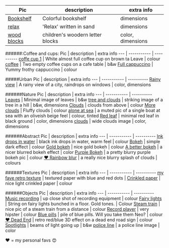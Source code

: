Pic | description | extra info
--- | ----------- | ----------
[Bookshelf](http://cdn.morguefile.com/imageData/public/files/s/Seemann/09/h/14111743435qkl6.jpg) | Colorful bookshelf | dimensions 
[relax](http://cdn.morguefile.com/imageData/public/files/m/MGDboston/09/h/1410205990b3rgj.jpg) | 'Relax' written in sand | dimensions 
[wood blocks](http://cdn.morguefile.com/imageData/public/files/f/FabienneBlanc/02/h/139207063280xry.jpg) | children's woodern letter blocks | color, dimensions 



######:Coffee and cups:
Pic | description | extra info
--- | ----------- | ----------
[coffe cup 1](http://cdn.morguefile.com/imageData/public/files/c/carygrant/01/h/13582692662cu4z.jpg) | White almost full coffee cup on brown ta Leave | colour
[coffee](http://cdn.morguefile.com/imageData/public/files/s/SQUAIO/11/h/1385559680s16ev.jpg) | Two empty coffee cups on a cafe table | b&w
[Full cappuccino](http://cdn.morguefile.com/imageData/public/files/j/JEOMYEOL/03/h/1364513334u0o7n.jpg) | Yummy frothy cappuccino | colour



#####Urban
Pic | description | extra info
--- | ----------- | ----------
[Rainy view](http://cdn.morguefile.com/imageData/public/files/w/wouldbetraveller/08/h/1407459202vr93j.jpg) | A rainy view of a city, raindrops on windows | color, dimensions 



######Nature
Pic | description | extra info
--- | ----------- | ----------
[Leaves](http://cdn.morguefile.com/imageData/public/files/m/Melodi2/02/h/13930908693avkc.jpg) | Minimal image of leaves | b&w
[tree and clouds](http://cdn.morguefile.com/imageData/public/files/h/hotblack/06/h/1370899248u3b6p.jpg) | striking image of a tree in a hill | b&w, dimensions 
[Clouds](http://cdn.morguefile.com/imageData/public/files/k/KB1/03/h/1364659400urjj9.jpg) | clouds from above | colour 
[More clouds](http://cdn.morguefile.com/imageData/public/files/k/Karpati%20Gabor/10/h/1381655361pvkjd.jpg) | Fluffy clouds | colour 
[alone at sea](http://cdn.morguefile.com/imageData/public/files/j/jemolesky/03/h/1394230327b0kou.jpg) | a muted pic of a single boat at sea with an oliveish beige feel | colour, tinted 
[Red leaf](http://cdn.morguefile.com/imageData/public/files/w/wunee/02/h/1392956694jaka7.jpg) | minimal red leaf in black ground | color, dimensions
[clouds](http://cdn.morguefile.com/imageData/public/files/g/GaborfromHungary/08/h/1408886282s74rx.jpg) | wide clouds image | color, dimensions



######Abstract 
Pic | description | extra info
--- | ----------- | ----------
[Ink drops in water](http://cdn.morguefile.com/imageData/public/files/b/bhjoco/03/h/1362137243shntu.jpg) | black ink drops in water, warm feel | colour
[Bokeh](http://cdn.morguefile.com/imageData/public/files/k/KB1/03/h/1364659400urjj9.jpg) | simple dark   effect | colour
[Gold bokeh](http://cdn.morguefile.com/imageData/public/files/p/Prawny/05/h/1400935424w7iun.jpg) | nice gold bokeh | colour
[A better bokeh](http://cdn.morguefile.com/imageData/public/files/p/pippalou/07/h/1372891445rr47w.jpg) | a nicer blurred bokeh effect | color
[Purple Bokeh](http://cdn.morguefile.com/imageData/public/files/p/pippalou/08/h/1377144599ol4i9.jpg) | a pretty blurry purple bokeh pic | colour 
[❤️ Rainbow blur](http://cdn.morguefile.com/imageData/public/files/c/cohdra/04/h/136558094833f2z.jpg) | a really nice blurry splash of clouds | colours



######Textures
Pic | description | extra info
--- | ----------- | ----------
[my fave retro texture](http://cdn.morguefile.com/imageData/public/files/k/KittyBitty/04/h/1365273675z11i3.jpg) | textured paper with blue and red dots |
[Crinkled paper](http://cdn.morguefile.com/imageData/public/files/b/bhjoco/04/h/1397146447xqhua.jpg) | nice light crinkled paper | colour 



######Objects
Pic | description | extra info
--- | ----------- | ----------
[Music recording](http://cdn.morguefile.com/imageData/public/files/t/tranquillity/02/h/1361639491arhnp.jpg) | up close shot of recording equipment | colour
[Fairy lights](http://cdn.morguefile.com/imageData/public/files/g/greyerbaby/12/h/1355026961m6q8i.jpg) | String on fairy lights bunched in a floor. Gold tones. | Colour
[Steam train](http://cdn.morguefile.com/imageData/public/files/j/Jusben/03/h/1396017669tlryn.jpg) | nice pic of a steam train from a distance | colour
[Record player](http://cdn.morguefile.com/imageData/public/files/h/hotblack/06/h/137089973045ogk.jpg) | very hipster | colour 
[Blue pills](http://cdn.morguefile.com/imageData/public/files/r/roastbeeph/05/h/1399182195t4yvi.jpg) | pile of blue pills. Will you take them Neo? | colour
[❤️ Dead End](http://cdn.morguefile.com/imageData/public/files/b/bmcmath/02/h/1361160154gyrtb.jpg) | retro red/blue 3D effect on a dead end road sign | colour
[Spotlights](http://cdn.morguefile.com/imageData/public/files/p/pippalou/08/h/137714507338mf4.jpg) | beams of light going up | b&w
[police line](http://cdn.morguefile.com/imageData/public/files/f/fellowpacker/09/h/1378494158qsvcj.jpg) | a police line image | color


❤️ = my personal favs 😍

